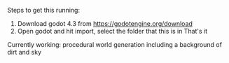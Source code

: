 Steps to get this running:
1. Download godot 4.3 from https://godotengine.org/download
2. Open godot and hit import, select the folder that this is in
That's it

Currently working: procedural world generation including a background of dirt and sky
